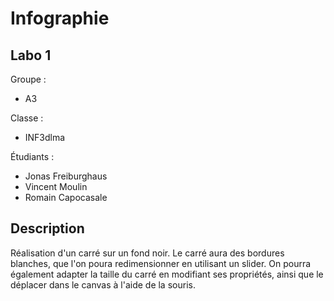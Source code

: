 # Infographie

## Labo 1

Groupe :
* A3

Classe :
* INF3dlma

Étudiants :
* Jonas Freiburghaus
* Vincent Moulin
* Romain Capocasale

## Description

Réalisation d'un carré sur un fond noir. Le carré aura des bordures blanches, que l'on poura redimensionner en utilisant un slider. On pourra également adapter la taille du carré en modifiant ses propriétés, ainsi que le déplacer dans le canvas à l'aide de la souris.

